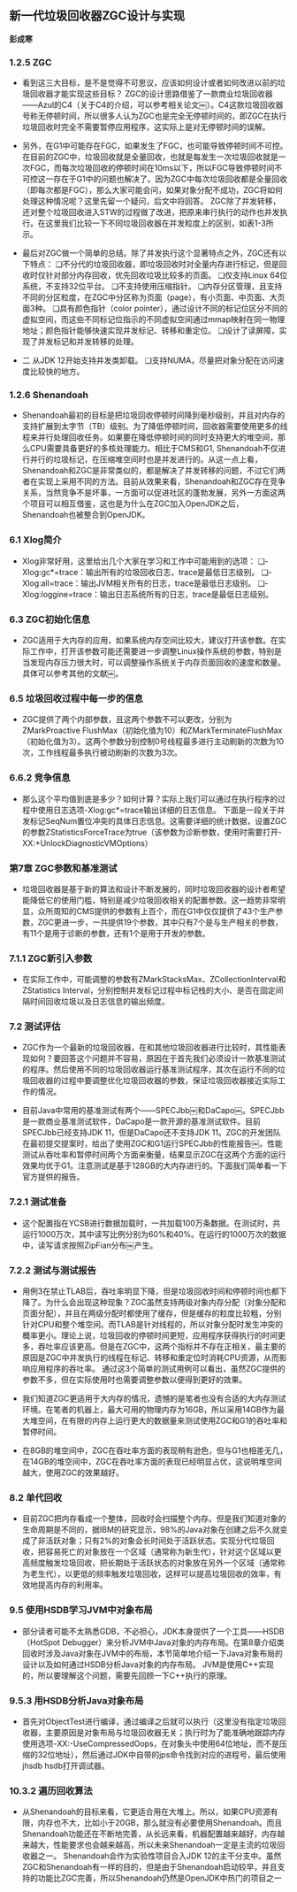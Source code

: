## 新一代垃圾回收器ZGC设计与实现

 **彭成寒**


### 1.2.5 ZGC

* 看到这三大目标，是不是觉得不可思议，应该如何设计或者如何改进以前的垃圾回收器才能实现这些目标？ ZGC的设计思路借鉴了一款商业垃圾回收器——Azul的C4（关于C4的介绍，可以参考相关论文￼）。C4这款垃圾回收器号称无停顿时间，所以很多人认为ZGC也是完全无停顿时间的，即ZGC在执行垃圾回收时完全不需要暂停应用程序，这实际上是对无停顿时间的误解。

* 另外，在G1中可能存在FGC，如果发生了FGC，也可能导致停顿时间不可控。在目前的ZGC中，垃圾回收就是全量回收，也就是每发生一次垃圾回收就是一次FGC，而每次垃圾回收的停顿时间在10ms以下，所以FGC导致停顿时间不可控这一存在于G1中的问题也解决了。因为ZGC中每次垃圾回收都是全量回收（即每次都是FGC），那么大家可能会问，如果对象分配不成功，ZGC将如何处理这种情况呢？这里先留一个疑问，后文中将回答。
ZGC除了并发转移，还对整个垃圾回收进入STW的过程做了改进，把原来串行执行的动作也并发执行。在这里我们比较一下不同垃圾回收器在并发粒度上的区别，如表1-3所示。

* 最后对ZGC做一个简单的总结。除了并发执行这个显著特点之外，ZGC还有以下特点：
❑不分代的垃圾回收器，即垃圾回收时对全量内存进行标记，但是回收时仅针对部分内存回收，优先回收垃圾比较多的页面。
❑仅支持Linux 64位系统，不支持32位平台。
❑不支持使用压缩指针。
❑内存分区管理，且支持不同的分区粒度，在ZGC中分区称为页面（page），有小页面、中页面、大页面3种。
❑具有颜色指针（color pointer），通过设计不同的标记位区分不同的虚拟空间，而这些不同标记位指示的不同虚拟空间通过mmap映射在同一物理地址；颜色指针能够快速实现并发标记、转移和重定位。
❑设计了读屏障，实现了并发标记和并发转移的处理。

* 二 从JDK 12开始支持并发类卸载。
❑支持NUMA，尽量把对象分配在访问速度比较快的地方。


### 1.2.6 Shenandoah

* Shenandoah最初的目标是把垃圾回收停顿时间降到毫秒级别，并且对内存的支持扩展到太字节（TB）级别。为了降低停顿时间，回收器需要使用更多的线程来并行处理回收任务。如果要在降低停顿时间的同时支持更大的堆空间，那么CPU需要具备更好的多核处理能力。相比于CMS和G1, Shenandoah不仅进行并行的垃圾标记，在压缩堆空间时也是并发进行的。从这一点上看，Shenandoah和ZGC是非常类似的，都是解决了并发转移的问题，不过它们两者在实现上采用不同的方法。目前从效果来看，Shenandoah和ZGC存在竞争关系，当然竞争不是坏事，一方面可以促进社区的蓬勃发展，另外一方面这两个项目可以相互借鉴，这也是为什么在ZGC加入OpenJDK之后，Shenandoah也被整合到OpenJDK。



### 6.1 Xlog简介

* Xlog非常好用，这里给出几个大家在学习和工作中可能用到的选项：
❑-Xlog:gc*=trace：输出所有的垃圾回收日志，trace是最低日志级别。
❑-Xlog:all=trace：输出JVM相关所有的日志，trace是最低日志级别。
❑-Xlog:loggine=trace：输出日志系统所有的日志，trace是最低日志级别。


### 6.3 ZGC初始化信息

* ZGC适用于大内存的应用，如果系统内存空间比较大，建议打开该参数。在实际工作中，打开该参数可能还需要进一步调整Linux操作系统的参数，特别是当发现内存压力很大时，可以调整操作系统关于内存页面回收的速度和数量。具体可以参考其他的文献￼。


### 6.5 垃圾回收过程中每一步的信息

* ZGC提供了两个内部参数，且这两个参数不可以更改，分别为ZMarkProactive FlushMax（初始化值为10）和ZMarkTerminateFlushMax（初始化值为3）。这两个参数分别控制0号线程最多进行主动刷新的次数为10次，工作线程最多执行被动刷新的次数为3次。


### 6.6.2 竞争信息

* 那么这个平均值到底是多少？如何计算？实际上我们可以通过在执行程序的过程中使用日志选项-Xlog:gc*=trace输出详细的日志信息。
下面是一段关于并发标记SeqNum置位冲突的具体日志信息。这需要详细的统计数据，设置ZGC的参数ZStatisticsForceTrace为true（该参数为诊断参数，使用时需要打开-XX:+UnlockDiagnosticVMOptions）


### 第7章 ZGC参数和基准测试

* 垃圾回收器是基于新的算法和设计不断发展的，同时垃圾回收器的设计者希望能降低它的使用门槛，特别是减少垃圾回收相关的配置参数。这一趋势非常明显，众所周知的CMS提供的参数有上百个，而在G1中仅仅提供了43个生产参数，ZGC更进一步，一共提供19个参数，其中只有7个是与生产相关的参数，有11个是用于诊断的参数，还有1个是用于开发的参数。


### 7.1.1 ZGC新引入参数

* 在实际工作中，可能调整的参数有ZMarkStacksMax、ZCollectionInterval和ZStatistics Interval，分别控制并发标记过程中标记栈的大小、是否在固定间隔时间回收垃圾以及日志信息的输出频度。


### 7.2 测试评估

* ZGC作为一个最新的垃圾回收器，在和其他垃圾回收器进行比较时，其性能表现如何？要回答这个问题并不容易，原因在于首先我们必须设计一款基准测试的程序。然后使用不同的垃圾回收器运行基准测试程序，其次在运行不同的垃圾回收器的过程中要调整优化垃圾回收器的参数，保证垃圾回收器接近实际工作的情况。

* 目前Java中常用的基准测试有两个——SPECJbb￼和DaCapo￼。SPECJbb是一款商业基准测试软件，DaCapo是一款开源的基准测试软件。目前SPECJbb已经支持JDK 11，但是DaCapo还不支持JDK 11。ZGC的开发团队在最初提交提案时，给出了使用ZGC和G1运行SPECJbb的性能报告￼。性能测试从吞吐率和暂停时间两个方面来衡量，结果显示ZGC在这两个方面的运行效果均优于G1。注意测试是基于128GB的大内存进行的。下面我们简单看一下官方提供的报告。


### 7.2.1 测试准备

* 这个配置指在YCSB进行数据加载时，一共加载100万条数据。在测试时，共运行1000万次，其中读写比例分别为60%和40%。在运行的1000万次的数据中，读写请求按照ZipFian分布￼产生。


### 7.2.2 测试与测试报告

* 用例3在禁止TLAB后，吞吐率明显下降，但是垃圾回收时间和停顿时间也都下降了。为什么会出现这种现象？ZGC虽然支持两级对象内存分配（对象分配和页面分配），并且在两级分配时都使用了缓存，但是缓存的粒度比较粗，分别针对CPU和整个堆空间。而TLAB是针对线程的，所以对象分配时发生冲突的概率更小。理论上说，垃圾回收的停顿时间更短，应用程序获得执行的时间更多，吞吐率应该更高。但是在ZGC中，这两个指标并不存在正相关，最主要的原因是ZGC中并发执行的线程在标记、转移和重定位时消耗CPU资源，从而影响应用程序的吞吐率。
通过这3个简单的测试用例可以看出，虽然ZGC提供的参数不多，但在实际使用时也需要调整参数以便得到更好的效果。

* 我们知道ZGC更适用于大内存的情况，遗憾的是笔者也没有合适的大内存测试环境。在笔者的机器上，最大可用的物理内存为16GB，所以采用14GB作为最大堆空间，在有限的内存上运行更大的数据量来测试使用ZGC和G1的吞吐率和暂停时间。

* 在8GB的堆空间中，ZGC在吞吐率方面的表现稍有逊色，但与G1也相差无几，在14GB的堆空间中，ZGC在吞吐率方面的表现已经明显占优，这说明堆空间越大，使用ZGC的效果越好。


### 8.2 单代回收

* 目前ZGC把内存看成一个整体，回收时会扫描整个内存。但是我们知道对象的生命周期是不同的，据IBM的研究显示，98%的Java对象在创建之后不久就变成了非活跃对象；只有2%的对象会长时间处于活跃状态。实现分代垃圾回收，把容易死亡的对象放在一个区域（通常称为新生代），针对这个区域以更高频度触发垃圾回收，把长期处于活跃状态的对象放在另外一个区域（通常称为老生代），以更低的频率触发垃圾回收，这样可以提高垃圾回收的效率，有效地提高内存的利用率。


### 9.5 使用HSDB学习JVM中对象布局

* 部分读者可能不太熟悉GDB，不必担心，JDK本身提供了一个工具——HSDB（HotSpot Debugger）来分析JVM中Java对象的内存布局。在第8章介绍类回收时涉及Java对象在JVM中的布局，本节简单地介绍一下Java对象布局的设计以及如何通过HSDB分析Java对象的内存布局。
JVM是使用C++实现的，所以要理解这个问题，需要先回顾一下C++执行的原理。


### 9.5.3 用HSDB分析Java对象布局

* 首先对ObjectTest进行编译，通过编译之后就可以执行（这里没有指定垃圾回收器，主要原因是对象布局与垃圾回收器无关；执行时为了能准确地跟踪内存使用选项-XX:-UseCompressedOops，在对象头中使用64位地址，而不是压缩的32位地址），然后通过JDK中自带的jps命令找到对应的进程号，最后使用jhsdb hsdb打开调试器。


### 10.3.2 遍历回收算法

* 从Shenandoah的目标来看，它更适合用在大堆上。所以，如果CPU资源有限，内存也不大，比如小于20GB，那么就没有必要使用Shenandoah。而且Shenandoah功能还在不断地完善，从长远来看，机器配置越来越好，内存越来越大，性能要求也会越来越高，所以未来Shenandoah一定是主流的垃圾回收器之一。
Shenandoah会作为实验性项目合入JDK 12的主干分支中。虽然ZGC和Shenandoah有一样的目的，但是由于Shenandoah启动较早，并且支持的功能比ZGC完善，所以Shenandoah仍然是OpenJDK中热门的项目之一

